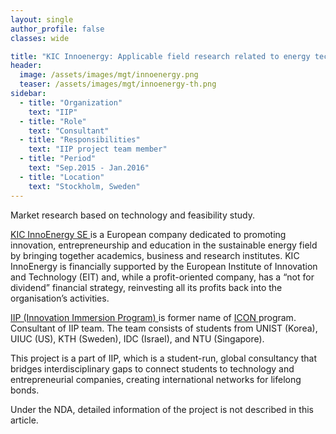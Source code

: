 ```yaml
---
layout: single
author_profile: false
classes: wide

title: "KIC Innoenergy: Applicable field research related to energy technology"
header:
  image: /assets/images/mgt/innoenergy.png
  teaser: /assets/images/mgt/innoenergy-th.png
sidebar:
  - title: "Organization"
    text: "IIP"
  - title: "Role"
    text: "Consultant"
  - title: "Responsibilities"
    text: "IIP project team member" 
  - title: "Period"
    text: "Sep.2015 - Jan.2016"
  - title: "Location"
    text: "Stockholm, Sweden" 
---
```


Market research based on technology and feasibility study.

<a href="https://www.innoenergy.com/" class="no-uline"> KIC InnoEnergy SE </a> is a European company dedicated to promoting innovation, entrepreneurship and education in the sustainable energy field by bringing together academics, business and research institutes. KIC InnoEnergy is financially supported by the European Institute of Innovation and Technology (EIT) and, while a profit-oriented company, has a “not for dividend” financial strategy, reinvesting all its profits back into the organisation’s activities.

<a href="https://www.linkedin.com/company/innovation-immersion-program/" class="no-uline"> IIP (Innovation Immersion Program) </a> is former name of <a href="https://www.linkedin.com/company/international-consulting-network---icon/" class="no-uline"> ICON </a> program. 
Consultant of IIP team. The team consists of students from UNIST (Korea), UIUC (US), KTH (Sweden), IDC (Israel), and NTU (Singapore).

This project is a part of IIP, which is a student-run, global consultancy that bridges interdisciplinary gaps to connect students to technology and entrepreneurial companies, creating international networks for lifelong bonds. 

Under the NDA, detailed information of the project is not described in this article.